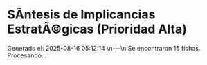 # SÃ­ntesis de Implicancias EstratÃ©gicas (Prioridad Alta)

Generado el: 2025-08-16 05:12:14
\n---\n
Se encontraron 15 fichas. Procesando...
